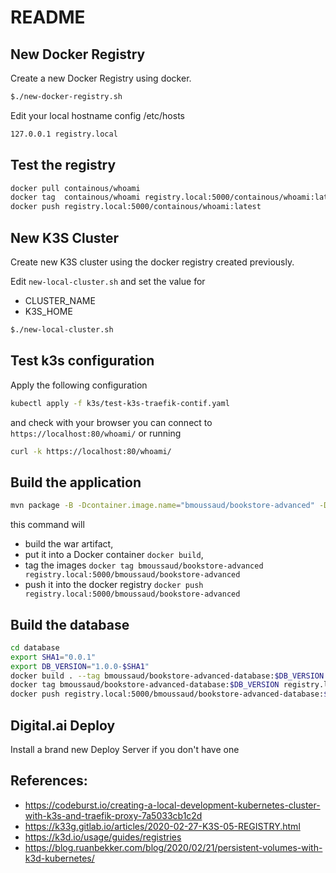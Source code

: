 # README

## New Docker Registry

Create a new Docker Registry using docker.

```bash
$./new-docker-registry.sh
```

Edit your local hostname config /etc/hosts

```bash
127.0.0.1 registry.local
```

## Test the registry

```bash
docker pull containous/whoami
docker tag  containous/whoami registry.local:5000/containous/whoami:latest
docker push registry.local:5000/containous/whoami:latest
```

## New K3S Cluster

Create new K3S cluster using the docker registry created previously.

Edit `new-local-cluster.sh` and set the value for

* CLUSTER_NAME
* K3S_HOME

```bash
$./new-local-cluster.sh
```

## Test k3s configuration

Apply the following configuration

```bash
kubectl apply -f k3s/test-k3s-traefik-contif.yaml
```

and check with your browser you can connect to `https://localhost:80/whoami/` or running

```bash
curl -k https://localhost:80/whoami/
```


## Build the application

```bash
mvn package -B -Dcontainer.image.name="bmoussaud/bookstore-advanced" -Dcontainer.image.registry="registry.local:5000" -Dsha1="-0.0.1"
```

this command will

* build the war artifact,
* put it into a Docker container `docker build`,
* tag the images `docker tag bmoussaud/bookstore-advanced registry.local:5000/bmoussaud/bookstore-advanced`
* push it into the docker registry `docker push registry.local:5000/bmoussaud/bookstore-advanced`

## Build the database

```bash
cd database
export SHA1="0.0.1"
export DB_VERSION="1.0.0-$SHA1"
docker build . --tag bmoussaud/bookstore-advanced-database:$DB_VERSION --build-arg version=$DB_VERSION
docker tag bmoussaud/bookstore-advanced-database:$DB_VERSION registry.local:5000/bmoussaud/bookstore-advanced-database:$DB_VERSION
docker push registry.local:5000/bmoussaud/bookstore-advanced-database:$DB_VERSION
```

## Digital.ai Deploy

Install a brand new Deploy Server if you don't have one



## References:

* https://codeburst.io/creating-a-local-development-kubernetes-cluster-with-k3s-and-traefik-proxy-7a5033cb1c2d
* https://k33g.gitlab.io/articles/2020-02-27-K3S-05-REGISTRY.html
* https://k3d.io/usage/guides/registries
* https://blog.ruanbekker.com/blog/2020/02/21/persistent-volumes-with-k3d-kubernetes/



